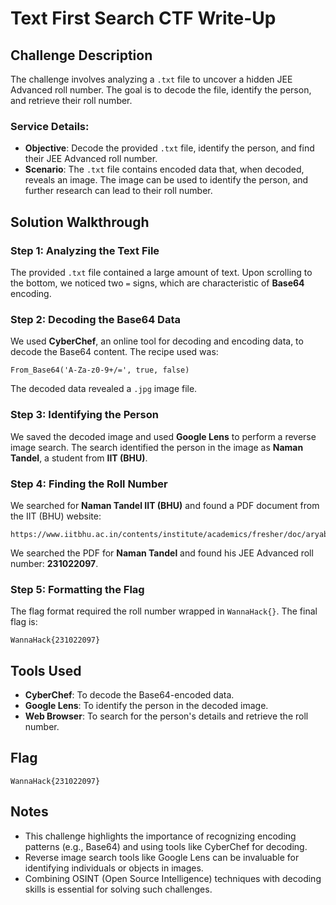 # Text First Search CTF Write-Up

## Challenge Description
The challenge involves analyzing a `.txt` file to uncover a hidden JEE Advanced roll number. The goal is to decode the file, identify the person, and retrieve their roll number.

### Service Details:
- **Objective**: Decode the provided `.txt` file, identify the person, and find their JEE Advanced roll number.
- **Scenario**: The `.txt` file contains encoded data that, when decoded, reveals an image. The image can be used to identify the person, and further research can lead to their roll number.

## Solution Walkthrough

### Step 1: Analyzing the Text File
The provided `.txt` file contained a large amount of text. Upon scrolling to the bottom, we noticed two `=` signs, which are characteristic of **Base64** encoding.

### Step 2: Decoding the Base64 Data
We used **CyberChef**, an online tool for decoding and encoding data, to decode the Base64 content. The recipe used was:

```
From_Base64('A-Za-z0-9+/=', true, false)
```

The decoded data revealed a `.jpg` image file.

### Step 3: Identifying the Person
We saved the decoded image and used **Google Lens** to perform a reverse image search. The search identified the person in the image as **Naman Tandel**, a student from **IIT (BHU)**.

### Step 4: Finding the Roll Number
We searched for **Naman Tandel IIT (BHU)** and found a PDF document from the IIT (BHU) website:

```
https://www.iitbhu.ac.in/contents/institute/academics/fresher/doc/aryabhatta_hostel.pdf
```

We searched the PDF for **Naman Tandel** and found his JEE Advanced roll number: **231022097**.

### Step 5: Formatting the Flag
The flag format required the roll number wrapped in `WannaHack{}`. The final flag is:

```
WannaHack{231022097}
```

## Tools Used
- **CyberChef**: To decode the Base64-encoded data.
- **Google Lens**: To identify the person in the decoded image.
- **Web Browser**: To search for the person's details and retrieve the roll number.

## Flag
`WannaHack{231022097}`

## Notes
- This challenge highlights the importance of recognizing encoding patterns (e.g., Base64) and using tools like CyberChef for decoding.
- Reverse image search tools like Google Lens can be invaluable for identifying individuals or objects in images.
- Combining OSINT (Open Source Intelligence) techniques with decoding skills is essential for solving such challenges.